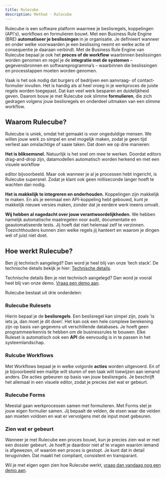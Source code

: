 ```yaml
---
title: Rulecube
description: Method - Rulecube
---
```

Rulecube is een software platform waarmee je beslisregels, koppelingen (API's), workflows en formulieren bouwt. Met een Business Rule Engine (BRE) **automatiseer je beslissingen** in je organisatie. Je definieert wanneer en onder welke voorwaarden je een beslissing neemt en welke actie of consequentie je daaraan verbindt. Met de Business Rule Engine van Rulecube bepaal je ook het **proces of de workflow** waarbinnen beslissingen worden genomen en regel je de **integratie met de systemen** – gegevensbronnen en softwareprogramma’s – waarbinnen die beslissingen en processtappen moeten worden genomen.

Vaak is het ook nodig dat burgers of bedrijven een aanvraag- of contact-formulier invullen. Het is handig als al heel vroeg in je werkproces de juiste regels worden toegepast. Dat kan veel werk besparen en duidelijkheid geven. Daarom bouw je met Rulecube ook slimme **formulieren**, die zich gedragen volgens jouw beslisregels en onderdeel uitmaken van een slimme workflow.

## Waarom Rulecube?

Rulecube is uniek, omdat het gemaakt is voor ongeduldige mensen. We willen jouw werk zo simpel en snel mogelijk maken, zodat je geen tijd verliest aan omslachtige of saaie taken. Dat doen we op drie manieren:

**Het is bliksemsnel.** Natuurlijk is het snel om mee te werken. Doordat editors drag-and-drop zijn, datamodellen automatisch worden herkend en met een visuele workflow

editor bijvoorbeeld. Maar ook wanneer je al je processen hebt ingericht, is Rulecube supersnel. Zodat je klant ook geen milliseconde langer hoeft te wachten dan nodig.

**Het is makkelijk te integreren en onderhouden.** Koppelingen zijn makkelijk te maken. En als je eenmaal een API-koppeling hebt gebouwd, kunt je makkelijk nieuwe versies maken, zonder dat je eerdere werk ineens omvalt.

**Wij hebben al nagedacht over jouw verantwoordelijkheden.** We hebben namelijk automatische maatregelen voor audit, documentatie en geautomatiseerde tests. Jij hoeft dat niet helemaal zelf te verzinnen. Toezichthouders kunnen zien welke regels jij hanteert en waarom je dingen wél of juist níet doet.

## Hoe werkt Rulecube?

Ben jij technisch aangelegd? Dan word je heel blij van onze ‘tech stack’. De technische details bekijk je hier: [Technische details](https://rulecube.com/language/nl/how-it-works/).

Technische details Ben je niet technisch aangelegd? Dan word je vooral heel blij van onze demo. [Vraag een demo aan](https://rulecube.com/language/nl/get-demo/).


Rulecube bestaat uit drie onderdelen:

### Rulecube Rulesets

Hierin bepaal je de **beslisregels**. Een beslisregel kan simpel zijn, zoals ‘is iets ja, dan moet je dit doen’. Het kan ook een hele complexe berekening zijn op basis van gegevens uit verschillende databases. Je hoeft geen programmeerkennis te hebben om de businessrules te bouwen. Elke Ruleset is automatisch ook een **API** die eenvoudig is in te passen in het systeemlandschap.

### Rulcube Workflows

Met Workflows bepaal je in welke volgorde **acties** worden uitgevoerd. En of je bijvoorbeeld een mailtje wilt sturen of een taak wilt toewijzen aan iemand anders. Die acties gebeuren op basis van jouw beslisregels. Je beschrijft het allemaal in een visuele editor, zodat je precies ziet wat er gebeurt.

### Rulecube Forms

Meestal gaan werkprocessen samen met formulieren. Met Forms stel je jouw eigen formulier samen. Jij bepaalt de velden, de eisen waar die velden aan moeten voldoen en wat er vervolgens met de input moet gebeuren.

### Zien wat er gebeurt

Wanneer je met Rulecube een proces bouwt, kun je precies zien wat er met een dossier gebeurt. Je hoeft je daardoor niet af te vragen waaróm iemand is afgewezen, of waaróm een proces is gestopt. Je kunt dat in detail terugvinden. Dat maakt het compliant, consistent en transparant.

Wil je met eigen ogen zien hoe Rulecube werkt, [vraag dan vandaag nog een demo aan](https://rulecube.com/language/nl/get-demo/).